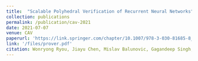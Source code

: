 ```yaml
---
title:  "Scalable Polyhedral Verification of Recurrent Neural Networks"
collection: publications
permalink: /publication/cav-2021
date: 2021-07-07
venue: CAV
paperurl: 'https://link.springer.com/chapter/10.1007/978-3-030-81685-8_10'
link: '/files/prover.pdf'
citation: Wonryong Ryou, Jiayu Chen, Mislav Balunovic, Gagandeep Singh, Andrei Dan, Martin Vechev, <b>CAV 2021</b>.
---
```

